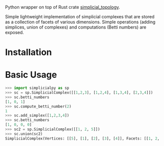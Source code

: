 Python wrapper on top of Rust crate [simplicial_topology](https://lib.rs/crates/simplicial_topology).

Simple lightweight implementation of simplicial complexes that are stored as a collection of facets of various dimensions. Simple operations (adding simplices, union of complexes) and computations (Betti numbers) are exposed.

# Installation

# Basic Usage
```python
>>> import simplicialpy as sp
>>> sc = sp.SimplicialComplex([[1,2,3], [1,2,4], [1,3,4], [2,3,4]])
>>> sc.betti_numbers
[1, 0, 1]
>>> sc.compute_betti_number(2)
1
>>> sc.add_simplex([1,2,3,4])
>>> sc.betti_numbers
[1, 0, 0, 0]
>>> sc2 = sp.SimplicialComplex([[1, 2, 5]])
>>> sc.union(sc2)
SimplicialComplex(Vertices: [[5], [1], [2], [3], [4]], Facets: [[1, 2, 3, 4], [1, 2, 5]])
```